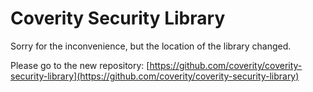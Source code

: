 # Coverity Security Library
Sorry for the inconvenience, but the location of the library changed. 

Please go to the new repository: [https://github.com/coverity/coverity-security-library](https://github.com/coverity/coverity-security-library)